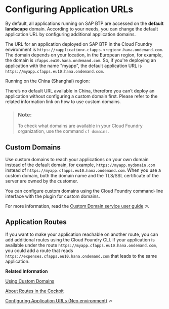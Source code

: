 <!-- loioe623e372e6174f81af2b9b8ef8f6d6d3 -->

# Configuring Application URLs

By default, all applications running on SAP BTP are accessed on the **default landscape** domain. According to your needs, you can change the default application URL by configuring additional application domains.

The URL for an application deployed on SAP BTP in the Cloud Foundry environment is `https://<application>.cfapps.<region>.hana.ondemand.com`. The domain depends on your location, in the European region, for example, the domain is `cfapps.eu10.hana.ondemand.com`. So, if you're deploying an application with the name "myapp", the default application URL is `https://myapp.cfapps.eu10.hana.ondemand.com`.

Running on the China \(Shanghai\) region:

There’s no default URL available in China, therefore you can’t deploy an application without configuring a custom domain first. Please refer to the related information link on how to use custom domains.

> ### Note:  
> To check what domains are available in your Cloud Foundry organization, use the command `cf domains`.



## Custom Domains

Use custom domains to reach your applications on your own domain instead of the default domain, for example, `https://myapp.mydomain.com` instead of `https://myapp.cfapps.eu10.hana.ondemand.com`. When you use a custom domain, both the domain name and the TLS/SSL certificate of the server are owned by the customer.

You can configure custom domains using the Cloud Foundry command-line interface with the plugin for custom domains.

For more information, read the [Custom Domain service user guide](https://help.sap.com/viewer/74af813c7ee2457cb5eddca0cc70a0c1/Cloud/en-US/4414cc43db2d4229b27b232a5590e253.html "Configure and expose your application under your own domain.") :arrow_upper_right:.



<a name="loioe623e372e6174f81af2b9b8ef8f6d6d3__section_ljv_sq2_gjb"/>

## Application Routes

If you want to make your application reachable on another route, you can add additional routes using the Cloud Foundry CLI. If your application is available under the route `https://myapp.cfapps.eu10.hana.ondemand.com`, you could add a route that reads `https://expenses.cfapps.eu10.hana.ondemand.com` that leads to the same application.

**Related Information**  


[Using Custom Domains](using-custom-domains-2291aea.md "SAP BTP allows subaccount owners to make their SAP BTP applications reachable and secure via a custom domain that is different from the default domain – for example, subdomain.mydomain.com.")

[About Routes in the Cockpit](about-routes-in-the-cockpit-4af288c.md "Routes are the URLs that enable your end users to reach your application.")

[Configuring Application URLs (Neo environment)](https://help.sap.com/viewer/ea72206b834e4ace9cd834feed6c0e09/Cloud/en-US/7ceeaa5e528140c48ae53b68433293ba.html "By default, all applications running on SAP BTP are accessed on the hana.ondemand.com domain.") :arrow_upper_right:

